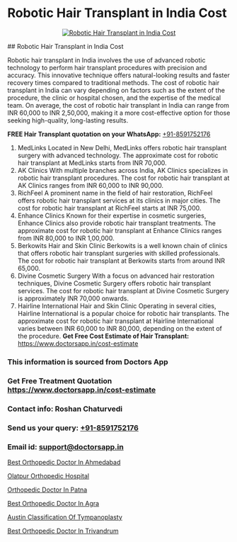 # Robotic Hair Transplant in India Cost

<p align="center">
  <a href="https://doctorsapp.co.in/treatment/hair-transplant">
    <img src="https://doctorsapp.co.in/uploads/treatment_image/transplant.jpg" alt="Robotic Hair Transplant in India Cost">
  </a>
</p>
## Robotic Hair Transplant in India Cost

Robotic hair transplant in India involves the use of advanced robotic technology to perform hair transplant procedures with precision and accuracy. This innovative technique offers natural-looking results and faster recovery times compared to traditional methods. The cost of robotic hair transplant in India can vary depending on factors such as the extent of the procedure, the clinic or hospital chosen, and the expertise of the medical team. On average, the cost of robotic hair transplant in India can range from INR 60,000 to INR 2,50,000, making it a more cost-effective option for those seeking high-quality, long-lasting results.

**FREE Hair Transplant quotation on your WhatsApp:**  [+91-8591752176](https://api.whatsapp.com/send?phone=8591752176)

1) MedLinks   Located in New Delhi, MedLinks offers robotic hair transplant surgery with advanced technology. The approximate cost for robotic hair transplant at MedLinks starts from INR 70,000.
2) AK Clinics   With multiple branches across India, AK Clinics specializes in robotic hair transplant procedures. The cost for robotic hair transplant at AK Clinics ranges from INR 60,000 to INR 90,000.
3) RichFeel   A prominent name in the field of hair restoration, RichFeel offers robotic hair transplant services at its clinics in major cities. The cost for robotic hair transplant at RichFeel starts at INR 75,000.
4) Enhance Clinics   Known for their expertise in cosmetic surgeries, Enhance Clinics also provide robotic hair transplant treatments. The approximate cost for robotic hair transplant at Enhance Clinics ranges from INR 80,000 to INR 1,00,000.
5) Berkowits Hair and Skin Clinic   Berkowits is a well known chain of clinics that offers robotic hair transplant surgeries with skilled professionals. The cost for robotic hair transplant at Berkowits starts from around INR 65,000.
6) Divine Cosmetic Surgery   With a focus on advanced hair restoration techniques, Divine Cosmetic Surgery offers robotic hair transplant services. The cost for robotic hair transplant at Divine Cosmetic Surgery is approximately INR 70,000 onwards.
7) Hairline International Hair and Skin Clinic   Operating in several cities, Hairline International is a popular choice for robotic hair transplants. The approximate cost for robotic hair transplant at Hairline International varies between INR 60,000 to INR 80,000, depending on the extent of the procedure.
**Get Free Cost Estimate of Hair Transplant:** https://www.doctorsapp.in/cost-estimate

### This information is sourced from Doctors App 
### Get Free Treatment Quotation https://www.doctorsapp.in/cost-estimate
### Contact info: Roshan Chaturvedi 
### Send us your query: [+91-8591752176](https://api.whatsapp.com/send?phone=8591752176) 
### Email id: support@doctorsapp.in

[Best Orthopedic Doctor In Ahmedabad](https://www.linkedin.com/pulse/best-orthopedic-doctor-ahmedabad-knee-replacement-treatment-8xqre?trackingId=x6ZLELIu7gAnV%2Ft6Ew%2Bi6A%3D%3D&lipi=urn%3Ali%3Apage%3Ad_flagship3_company_admin%3BII%2FSNcWiSiigR90SV5cfEQ%3D%3D)

[Olatpur Orthopedic Hospital](https://www.linkedin.com/pulse/olatpur-orthopedic-hospital-doctorsapp-dhaka-s9aye?trackingId=HJLAWo1H5eJXzdZpViP9fw%3D%3D&lipi=urn%3Ali%3Apage%3Ad_flagship3_company_admin%3Bo%2BosOGJBSO63YocmsfjAZA%3D%3D)

[Orthopedic Doctor In Patna](https://medium.com/@vanshmehar12/orthopedic-doctor-in-patna-d309b023390d)

[Best Orthopedic Doctor In Agra](https://medium.com/@vimalrana22/best-orthopedic-doctor-in-agra-57701d43b31f)

[Austin Classification Of Tympanoplasty](https://doctors-apps.github.io/doctorsapp/austin-classification-of-tympanoplasty)

[Best Orthopedic Doctor In Trivandrum](https://doctors-apps.github.io/doctorsapp/best-orthopedic-doctor-in-trivandrum)

